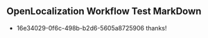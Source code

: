 ## OpenLocalization Workflow Test MarkDown
* 16e34029-0f6c-498b-b2d6-5605a8725906 thanks!

<!--HONumber=Jul16_HO4-->


